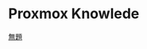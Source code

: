 # Proxmox Knowlede

[無題](Proxmox%20Knowlede%207c226c8dd6bc4a70bef6b655fbfd166f/%E7%84%A1%E9%A1%8C%20daa5c5b739d641cc8cf432f5ed8800be.csv)